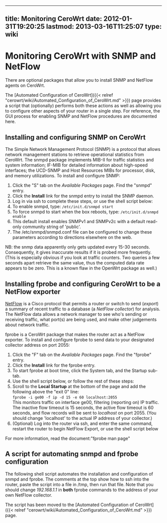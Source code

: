 
---
title: Monitoring CeroWrt
date: 2012-01-31T19:20:25
lastmod: 2013-03-16T11:25:07
type: wiki
---
Monitoring CeroWrt with SNMP and NetFlow
========================================

There are optional packages that allow you to install SNMP and NetFlow
agents on CeroWrt.

The [Automated Configuration of CeroWrt]({{< relref "cerowrt/wiki/Automated_Configuration_of_CeroWrt.md" >}}) page provides a
script that (optionally) performs both these actions as well as allowing
you to configure other aspects of your router in a single step. For
reference, the GUI process for enabling SNMP and NetFlow procedures are
documented here.

Installing and configuring SNMP on CeroWrt
------------------------------------------

The Simple Network Management Protocol (SNMP) is a protocol that allows
network management stations to retrieve operational statistics from
CeroWrt. The snmpd package implements MIB-II for traffic statistics and
system information; IF-MIB for detailed information about high-speed
interfaces; the UCD-SNMP and Host Resources MIBs for processor, disk,
and memory utilizations. To install and configure SNMP:

1.  Click the "S" tab on the *Available Packages* page. Find the
    "snmpd" entry.
2.  Click the **Install** link for the snmpd entry to install the
    SNMP daemon.
3.  Log in via ssh to complete these steps, or use the shell script
    below:
4.  To enable snmpd, type: `/etc/init.d/snmpd start`
5.  To force snmpd to start when the box reboots, type:
    `/etc/init.d/snmpd enable`
6.  This default install enables SNMPv1 and SNMPv2c with a default
    read-only community string of 'public'.
7.  The /etc/snmpd/snmpd.conf file can be configured to change these
    parameters according to directions elsewhere on the web.

NB: the snmp data apparently only gets updated every 15-30 seconds.
Consequently, it gives inaccurate results if it is probed more
frequently. (This is especially obvious if you look at traffic counters.
Two queries a few seconds apart retrieve the same value, thus the
computed data rate appears to be zero. This is a known flaw in the
OpenWrt package as well.)

Installing fprobe and configuring CeroWrt to be a NetFlow exporter
------------------------------------------------------------------

[NetFlow](http://www.cisco.com/en/US/prod/collateral/iosswrel/ps6537/ps6555/ps6601/prod_presentation0900aecd80311f57.pdf)
is a Cisco protocol that permits a router or switch to send (*export*) a
summary of recent traffic to a database (a *NetFlow collector*) for
analysis. The NetFlow data allows a network manager to see who's sending
or receiving traffic, what port(s) are being used, and make other
judgements about network traffic.

fprobe is a CeroWrt package that makes the router act as a NetFlow
exporter. To install and configure fprobe to send data to your
designated collector address on port 2055:

1.  Click the "F" tab on the *Available Packages* page. Find the
    "fprobe" entry.
2.  Click the **Install** link for the fprobe entry.
3.  To start fprobe at boot time, click the System tab, and the
    Startup sub-tab.
4.  Use the shell script below, or follow the rest of these steps:
5.  Scroll to the **Local Startup** at the bottom of the page and add
    the following above the "exit 0" line:\
    `fprobe -i ge00 -f ip -d 15 -e 60 localhost:2055`\
    This monitors traffic on interface ge00, filtering (reporting on)
    IP traffic. The inactive flow timeout is 15 seconds, the active flow
    timeout is 60 seconds, and flow records will be sent to *localhost*
    on port 2055. (You should change 'localhost' to the actual IP
    address of your collector.)
6.  (Optional) Log into the router via ssh, and enter the same command,
    restart the router to begin NetFlow Export, or use the shell script
    below

For more information, read the document:"fprobe man page"

A script for automating snmpd and fprobe configuration
------------------------------------------------------

The following shell script automates the installation and configuration
of snmpd and fprobe. The comments at the top show how to ssh into the
router, paste the script into a file in /tmp, then run that file. Note
that you should change *192.168.1.1* in **both** fprobe commands to the
address of your own NetFlow collector.

The script has been moved to the [Automated Configuration of CeroWrt]({{< relref "cerowrt/wiki/Automated_Configuration_of_CeroWrt.md" >}}) page.
